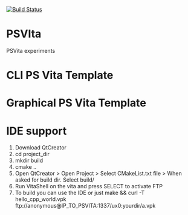 [![Build Status](https://travis-ci.org/gnuton/PSVIta.svg?branch=master)](https://travis-ci.org/gnuton/PSVIta)
# PSVIta
PSVita experiments

# CLI PS Vita Template

# Graphical PS Vita Template

# IDE support
1. Download QtCreator
2. cd project_dir 
3. mkdir build
4. cmake ..
5. Open QtCreator > Open Project > Select CMakeList.txt file > When asked for build dir. Select build/
6. Run VitaShell on the vita and press SELECT to activate FTP
6. To build you can use the IDE or just
   make && curl -T hello_cpp_world.vpk ftp://anonymous@IP_TO_PSVITA:1337/ux0:yourdir/a.vpk

   

